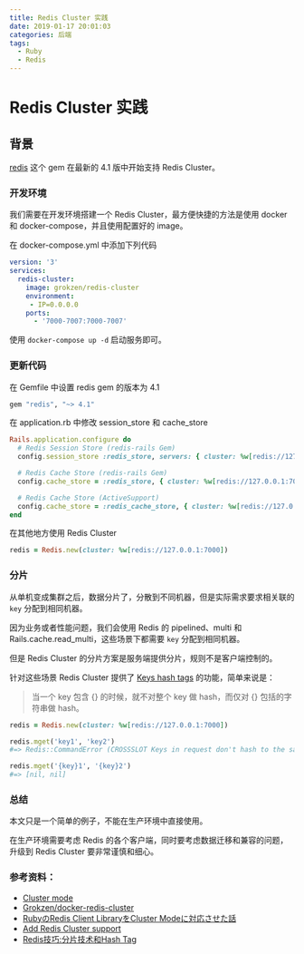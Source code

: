 ```yaml
---
title: Redis Cluster 实践
date: 2019-01-17 20:01:03
categories: 后端
tags:
  - Ruby
  - Redis
---
```

# Redis Cluster 实践

## 背景

[redis](https://github.com/redis/redis-rb) 这个 gem 在最新的 4.1 版中开始支持 Redis Cluster。

### 开发环境

我们需要在开发环境搭建一个 Redis Cluster，最方便快捷的方法是使用 docker 和 docker-compose，并且使用配置好的 image。

在 docker-compose.yml 中添加下列代码

```yml
version: '3'
services:
  redis-cluster:
    image: grokzen/redis-cluster
    environment:
     - IP=0.0.0.0
    ports:
      - '7000-7007:7000-7007'
```

使用 `docker-compose up -d` 启动服务即可。

### 更新代码

在 Gemfile 中设置 redis gem 的版本为 4.1

```ruby
gem "redis", "~> 4.1"
```

在 application.rb 中修改 session_store 和 cache_store

```ruby
Rails.application.configure do
  # Redis Session Store (redis-rails Gem)
  config.session_store :redis_store, servers: { cluster: %w[redis://127.0.0.1:7000] }, expires_in: 1.month

  # Redis Cache Store (redis-rails Gem)
  config.cache_store = :redis_store, { cluster: %w[redis://127.0.0.1:7000] }

  # Redis Cache Store (ActiveSupport)
  config.cache_store = :redis_cache_store, { cluster: %w[redis://127.0.0.1:7000] }
end
```

在其他地方使用 Redis Cluster

```ruby
redis = Redis.new(cluster: %w[redis://127.0.0.1:7000])
```

### 分片

从单机变成集群之后，数据分片了，分散到不同机器，但是实际需求要求相关联的 `key` 分配到相同机器。

因为业务或者性能问题，我们会使用 Redis 的 pipelined、multi 和 Rails.cache.read_multi，这些场景下都需要 `key` 分配到相同机器。

但是 Redis Cluster 的分片方案是服务端提供分片，规则不是客户端控制的。

针对这些场景 Redis Cluster 提供了 [Keys hash tags](https://redis.io/topics/cluster-spec#keys-hash-tags) 的功能，简单来说是：

> 当一个 key 包含 {} 的时候，就不对整个 key 做 hash，而仅对 {} 包括的字符串做 hash。

```ruby
redis = Redis.new(cluster: %w[redis://127.0.0.1:7000])

redis.mget('key1', 'key2')
#=> Redis::CommandError (CROSSSLOT Keys in request don't hash to the same slot)

redis.mget('{key}1', '{key}2')
#=> [nil, nil]
```

### 总结

本文只是一个简单的例子，不能在生产环境中直接使用。

在生产环境需要考虑 Redis 的各个客户端，同时要考虑数据迁移和兼容的问题，升级到 Redis Cluster 要非常谨慎和细心。

### 参考资料：

- [Cluster mode](https://github.com/redis/redis-rb/wiki/Cluster-mode)
- [Grokzen/docker-redis-cluster](https://github.com/Grokzen/docker-redis-cluster)
- [RubyのRedis Client LibraryをCluster Modeに対応させた話](https://made.livesense.co.jp/entry/2018/10/17/135245)
- [Add Redis Cluster support](https://github.com/redis/redis-rb/pull/716)
- [Redis技巧:分片技术和Hash Tag](http://blog.text.wiki/2015/09/20/redis-hash-tag.html)
